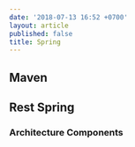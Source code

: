 ```yaml
---
date: '2018-07-13 16:52 +0700'
layout: article
published: false
title: Spring
---
```

## Maven

## Rest Spring

### Architecture Components
